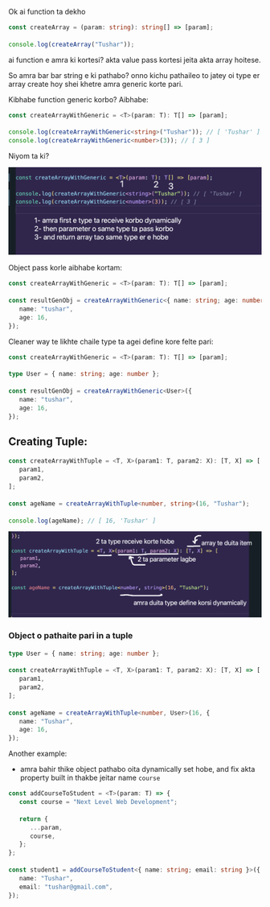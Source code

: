 Ok ai function ta dekho

```ts
const createArray = (param: string): string[] => [param];

console.log(createArray("Tushar"));
```

ai function e amra ki kortesi? akta value pass kortesi jeita akta array hoitese.

So amra bar bar string e ki pathabo? onno kichu pathaileo to jatey oi type er array create hoy shei khetre amra generic korte pari.

Kibhabe function generic korbo? Aibhabe:

```ts
const createArrayWithGeneric = <T>(param: T): T[] => [param];

console.log(createArrayWithGeneric<string>("Tushar")); // [ 'Tushar' ]
console.log(createArrayWithGeneric<number>(3)); // [ 3 ]
```

Niyom ta ki?

![alt text](image-10.png)

Object pass korle aibhabe kortam:

```ts
const createArrayWithGeneric = <T>(param: T): T[] => [param];

const resultGenObj = createArrayWithGeneric<{ name: string; age: number }>({
   name: "tushar",
   age: 16,
});
```

Cleaner way te likhte chaile type ta agei define kore felte pari:

```ts
const createArrayWithGeneric = <T>(param: T): T[] => [param];

type User = { name: string; age: number };

const resultGenObj = createArrayWithGeneric<User>({
   name: "tushar",
   age: 16,
});
```

## Creating Tuple:

```ts
const createArrayWithTuple = <T, X>(param1: T, param2: X): [T, X] => [
   param1,
   param2,
];

const ageName = createArrayWithTuple<number, string>(16, "Tushar");

console.log(ageName); // [ 16, 'Tushar' ]
```

![alt text](image-11.png)

### Object o pathaite pari in a tuple

```ts
type User = { name: string; age: number };

const createArrayWithTuple = <T, X>(param1: T, param2: X): [T, X] => [
   param1,
   param2,
];

const ageName = createArrayWithTuple<number, User>(16, {
   name: "Tushar",
   age: 16,
});
```

Another example:

-  amra bahir thike object pathabo oita dynamically set hobe, and fix akta property built in thakbe jeitar name `course`

```ts
const addCourseToStudent = <T>(param: T) => {
   const course = "Next Level Web Development";

   return {
      ...param,
      course,
   };
};

const student1 = addCourseToStudent<{ name: string; email: string }>({
   name: "Tushar",
   email: "tushar@gmail.com",
});
```
